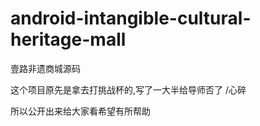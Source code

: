 # android-intangible-cultural-heritage-mall
壹路非遗商城源码

这个项目原先是拿去打挑战杯的,写了一大半给导师否了 /心碎

所以公开出来给大家看希望有所帮助

